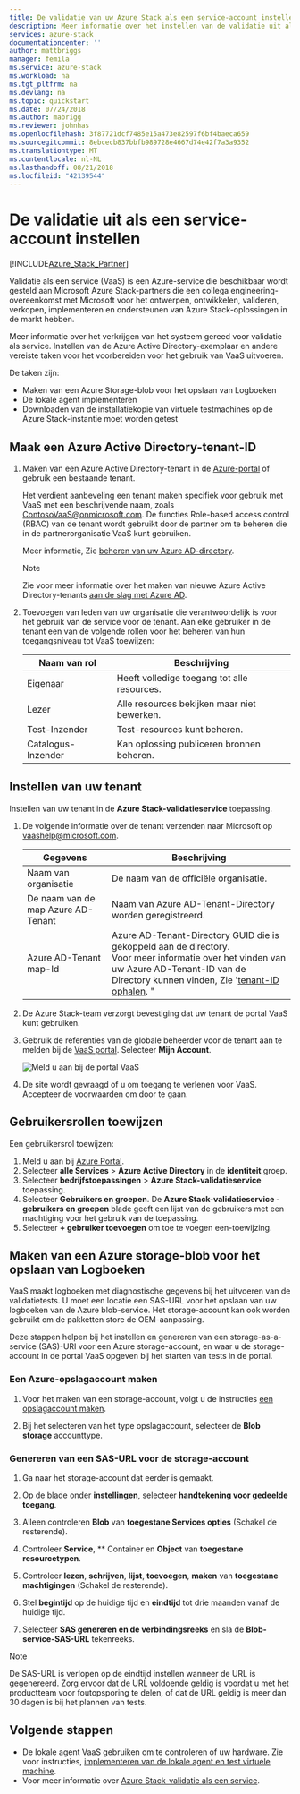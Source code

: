 ```yaml
---
title: De validatie van uw Azure Stack als een service-account instellen | Microsoft Docs
description: Meer informatie over het instellen van de validatie uit als een service-account.
services: azure-stack
documentationcenter: ''
author: mattbriggs
manager: femila
ms.service: azure-stack
ms.workload: na
ms.tgt_pltfrm: na
ms.devlang: na
ms.topic: quickstart
ms.date: 07/24/2018
ms.author: mabrigg
ms.reviewer: johnhas
ms.openlocfilehash: 3f87721dcf7485e15a473e82597f6bf4baeca659
ms.sourcegitcommit: 8ebcecb837bbfb989728e4667d74e42f7a3a9352
ms.translationtype: MT
ms.contentlocale: nl-NL
ms.lasthandoff: 08/21/2018
ms.locfileid: "42139544"
---
```

# <a name="set-up-your-validation-as-a-service-account"></a>De validatie uit als een service-account instellen

[!INCLUDE[Azure_Stack_Partner](./includes/azure-stack-partner-appliesto.md)]

Validatie als een service (VaaS) is een Azure-service die beschikbaar wordt gesteld aan Microsoft Azure Stack-partners die een collega engineering-overeenkomst met Microsoft voor het ontwerpen, ontwikkelen, valideren, verkopen, implementeren en ondersteunen van Azure Stack-oplossingen in de markt hebben.

Meer informatie over het verkrijgen van het systeem gereed voor validatie als service. Instellen van de Azure Active Directory-exemplaar en andere vereiste taken voor het voorbereiden voor het gebruik van VaaS uitvoeren. 

De taken zijn:

- Maken van een Azure Storage-blob voor het opslaan van Logboeken
- De lokale agent implementeren
- Downloaden van de installatiekopie van virtuele testmachines op de Azure Stack-instantie moet worden getest

## <a name="create-an-azure-active-directory-tenant-id"></a>Maak een Azure Active Directory-tenant-ID

1. Maken van een Azure Active Directory-tenant in de [Azure-portal](https://portal.azure.com) of gebruik een bestaande tenant.

    Het verdient aanbeveling een tenant maken specifiek voor gebruik met VaaS met een beschrijvende naam, zoals ContosoVaaS@onmicrosoft.com. De functies Role-based access control (RBAC) van de tenant wordt gebruikt door de partner om te beheren die in de partnerorganisatie VaaS kunt gebruiken.  
    
    Meer informatie, Zie [beheren van uw Azure AD-directory](https://docs.microsoft.com/azure/active-directory/active-directory-administer).

    > [!Note]  
    > Zie voor meer informatie over het maken van nieuwe Azure Active Directory-tenants [aan de slag met Azure AD](https://docs.microsoft.com/azure/active-directory/get-started-azure-ad).

2. Toevoegen van leden van uw organisatie die verantwoordelijk is voor het gebruik van de service voor de tenant. Aan elke gebruiker in de tenant een van de volgende rollen voor het beheren van hun toegangsniveau tot VaaS toewijzen:

    | Naam van rol | Beschrijving |
    |---------------------|------------------------------------------|
    | Eigenaar | Heeft volledige toegang tot alle resources. |
    | Lezer | Alle resources bekijken maar niet bewerken. |
    | Test-Inzender | Test-resources kunt beheren. |
    | Catalogus-Inzender | Kan oplossing publiceren bronnen beheren. |

## <a name="set-up-your-tenant"></a>Instellen van uw tenant

Instellen van uw tenant in de **Azure Stack-validatieservice** toepassing. 

1. De volgende informatie over de tenant verzenden naar Microsoft op vaashelp@microsoft.com.

    | Gegevens | Beschrijving |
    |--------------------------------|---------------------------------------------------------------------------------------------|
    | Naam van organisatie | De naam van de officiële organisatie. |
    | De naam van de map Azure AD-Tenant | Naam van Azure AD-Tenant-Directory worden geregistreerd. |
    | Azure AD-Tenant map-Id | Azure AD-Tenant-Directory GUID die is gekoppeld aan de directory.<br> Voor meer informatie over het vinden van uw Azure AD-Tenant-ID van de Directory kunnen vinden, Zie '[tenant-ID ophalen](https://docs.microsoft.com/azure/azure-resource-manager/resource-group-create-service-principal-portal#get-tenant-id). " |

    

2. De Azure Stack-team verzorgt bevestiging dat uw tenant de portal VaaS kunt gebruiken.

3. Gebruik de referenties van de globale beheerder voor de tenant aan te melden bij de [VaaS portal](https://azurestackvalidation.com/
). Selecteer **Mijn Account**.

    ![Meld u aan bij de portal VaaS](media/vaas_portalsignin.png)

3. De site wordt gevraagd of u om toegang te verlenen voor VaaS. Accepteer de voorwaarden om door te gaan.

## <a name="assign-user-roles"></a>Gebruikersrollen toewijzen

Een gebruikersrol toewijzen:

1. Meld u aan bij [Azure Portal](https://portal.azure.com).
2. Selecteer **alle Services** > **Azure Active Directory** in de **identiteit** groep.
3. Selecteer **bedrijfstoepassingen** > **Azure Stack-validatieservice** toepassing.
4. Selecteer **Gebruikers en groepen**. De **Azure Stack-validatieservice - gebruikers en groepen** blade geeft een lijst van de gebruikers met een machtiging voor het gebruik van de toepassing.
5. Selecteer **+ gebruiker toevoegen** om toe te voegen een-toewijzing.

## <a name="create-an-azure-storage-blob-to-store-logs"></a>Maken van een Azure storage-blob voor het opslaan van Logboeken

VaaS maakt logboeken met diagnostische gegevens bij het uitvoeren van de validatietests. U moet een locatie een SAS-URL voor het opslaan van uw logboeken van de Azure blob-service. Het storage-account kan ook worden gebruikt om de pakketten store de OEM-aanpassing.

Deze stappen helpen bij het instellen en genereren van een storage-as-a-service (SAS)-URI voor een Azure storage-account, en waar u de storage-account in de portal VaaS opgeven bij het starten van tests in de portal.

### <a name="create-an-azure-storage-account"></a>Een Azure-opslagaccount maken

1. Voor het maken van een storage-account, volgt u de instructies [een opslagaccount maken](../../storage/common/storage-quickstart-create-account.md).

2. Bij het selecteren van het type opslagaccount, selecteer de **Blob storage** accounttype.

### <a name="generate-a-sas-url-for-the-storage-account"></a>Genereren van een SAS-URL voor de storage-account

1. Ga naar het storage-account dat eerder is gemaakt.

2. Op de blade onder **instellingen**, selecteer **handtekening voor gedeelde toegang**.

3. Alleen controleren **Blob** van **toegestane Services opties** (Schakel de resterende).

4. Controleer **Service**, ** Container en **Object** van **toegestane resourcetypen**.

5. Controleer **lezen**, **schrijven**, **lijst**, **toevoegen**, **maken** van **toegestane machtigingen**  (Schakel de resterende).

6. Stel **begintijd** op de huidige tijd en **eindtijd** tot drie maanden vanaf de huidige tijd.

7. Selecteer **SAS genereren en de verbindingsreeks** en sla de **Blob-service-SAS-URL** tekenreeks.

> [!Note]  
> De SAS-URL is verlopen op de eindtijd instellen wanneer de URL is gegenereerd. Zorg ervoor dat de URL voldoende geldig is voordat u met het productteam voor foutopsporing te delen, of dat de URL geldig is meer dan 30 dagen is bij het plannen van tests.

## <a name="next-steps"></a>Volgende stappen

- De lokale agent VaaS gebruiken om te controleren of uw hardware. Zie voor instructies, [implementeren van de lokale agent en test virtuele machine](azure-stack-vaas-test-vm.md).
- Voor meer informatie over [Azure Stack-validatie als een service](https://docs.microsoft.com/azure/azure-stack/partner).